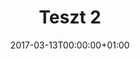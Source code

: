 ---
title: Teszt 2
layout: post
category: webdesign
date: '2017-03-13T00:00:00+01:00'
image: "img/portfolio/2.jpg"
---